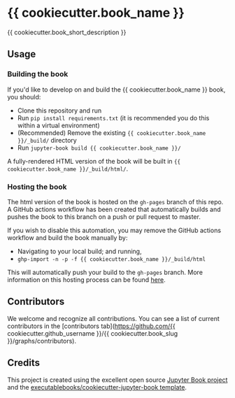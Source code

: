 # {{ cookiecutter.book_name }}

{{ cookiecutter.book_short_description }}

## Usage

### Building the book

If you'd like to develop on and build the {{ cookiecutter.book_name }} book, you should:

- Clone this repository and run
- Run `pip install requirements.txt` (it is recommended you do this within a virtual environment)
- (Recommended) Remove the existing `{{ cookiecutter.book_name }}/_build/` directory
- Run `jupyter-book build {{ cookiecutter.book_name }}/`

A fully-rendered HTML version of the book will be built in `{{ cookiecutter.book_name }}/_build/html/`.

### Hosting the book

The html version of the book is hosted on the `gh-pages` branch of this repo. A GitHub actions workflow has been created that automatically builds and pushes the book to this branch on a push or pull request to master.

If you wish to disable this automation, you may remove the GitHub actions workflow and build the book manually by:

- Navigating to your local build; and running,
- `ghp-import -n -p -f {{ cookiecutter.book_name }}/_build/html`

This will automatically push your build to the `gh-pages` branch. More information on this hosting process can be found [here](https://jupyterbook.org/publish/gh-pages.html#manually-host-your-book-with-github-pages).

## Contributors

We welcome and recognize all contributions. You can see a list of current contributors in the [contributors tab](https://github.com/{{ cookiecutter.github_username }}/{{ cookiecutter.book_slug }}/graphs/contributors).

## Credits

This project is created using the excellent open source [Jupyter Book project](https://jupyterbook.org/) and the [executablebooks/cookiecutter-jupyter-book template](https://github.com/executablebooks/cookiecutter-jupyter-book).
